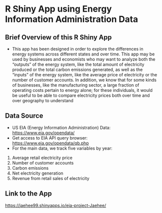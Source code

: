 # R Shiny App using Energy Information Administration Data

## Brief Overview of this R Shiny App 
- This app has been designed in order to explore the differences in energy systems across different states and over time. This app may be used by businesses and economists who may want to analyze both the “outputs” of the energy system, like the total amount of electricity produced or the total carbon emissions generated, as well as the “inputs” of the energy system, like the average price of electricity or the number of customer accounts. In addition, we know that for some kinds of businesses, like the manufacturing sector, a large fraction of operating costs pertain to energy alone; for these individuals, it would be useful to be able to compare electricity prices both over time and over geography to understand

## Data Source
- US EIA (Energy Information Administration) Data: https://www.eia.gov/opendata/
- Get access to EIA API query browser: https://www.eia.gov/opendata/qb.php
- For the main data, we track five variables by year:
1. Average retail electricity price
2. Number of customer accounts
3. Carbon emissions
4. Net electricity generation
5. Revenue from retail sales of electricity

## Link to the App 
https://jaehee99.shinyapps.io/eia-project-Jaehee/
